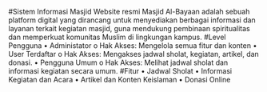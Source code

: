 #Sistem Informasi Masjid
Website resmi Masjid Al-Bayaan adalah sebuah platform digital yang dirancang untuk menyediakan 
berbagai informasi dan layanan terkait kegiatan masjid, guna mendukung pembinaan 
spiritualitas dan memperkuat komunitas Muslim di lingkungan kampus.
#Level Pengguna
•	Administator
    o	Hak Akses: Mengelola semua fitur dan konten
•	User Terdaftar
    o	Hak Akses: Mengakses jadwal sholat, kegiatan, artikel, dan donasi.
•	Pengguna Umum
    o	Hak Akses: Melihat jadwal sholat dan informasi kegiatan secara umum.
#Fitur
•	Jadwal Sholat
•	Informasi Kegiatan dan Acara
•	Artikel dan Konten Keislaman
•	Donasi Online
